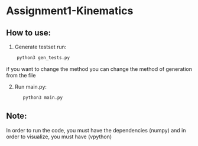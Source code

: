# Assignment1-Kinematics

## How to use:

1. Generate testset run:
  ```bash
      python3 gen_tests.py
  ```
  if you want to change the method you can change the method of generation from the file

2. Run main.py:
   ```bash
      python3 main.py
   ```


## Note:

In order to run the code, you must have the dependencies (numpy) and in order to visualize, you must have (vpython)
